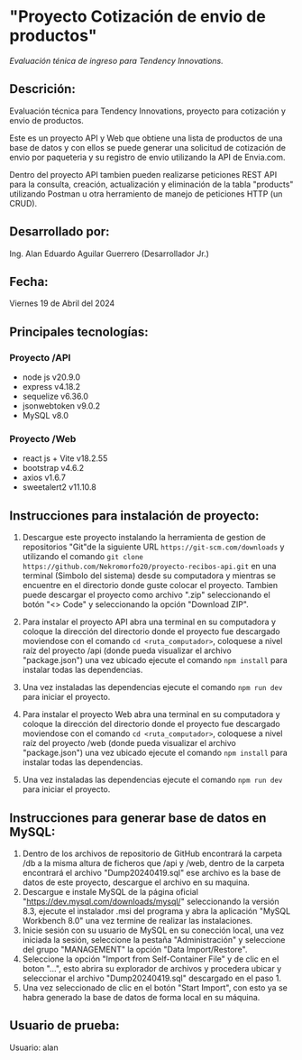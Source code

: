 # "Proyecto Cotización de envio de productos"
*Evaluación ténica de ingreso para Tendency Innovations.*

## Descrición:
Evaluación técnica para Tendency Innovations, proyecto para cotización y envio de productos.

Este es un proyecto API y Web que obtiene una lista de productos de una base de datos y con ellos se puede generar una solicitud de cotización de envio por paqueteria y su registro de envio utilizando la API de Envia.com.

Dentro del proyecto API tambien pueden realizarse peticiones REST API para la consulta, creación, actualización y eliminación de la tabla "products" utilizando Postman u otra herramiento de manejo de peticiones HTTP (un CRUD).

## Desarrollado por:
Ing. Alan Eduardo Aguilar Guerrero (Desarrollador Jr.)

## Fecha:
Viernes 19 de Abril del 2024

## Principales tecnologías:
### Proyecto /API
* node js v20.9.0
* express v4.18.2
* sequelize v6.36.0
* jsonwebtoken v9.0.2
* MySQL v8.0

### Proyecto /Web
* react js + Vite v18.2.55
* bootstrap v4.6.2
* axios v1.6.7
* sweetalert2 v11.10.8

## Instrucciones para instalación de proyecto:
1. Descargue este proyecto instalando la herramienta de gestion de repositorios "Git"de la siguiente URL `https://git-scm.com/downloads` y utilizando el comando `git clone https://github.com/Nekromorfo20/proyecto-recibos-api.git` en una terminal (Simbolo del sistema) desde su computadora y mientras se encuentre en el directorio donde guste colocar el proyecto. Tambien puede descargar el proyecto como archivo ".zip" seleccionando el botón "<> Code" y seleccionando la opción "Download ZIP".



2. Para instalar el proyecto API abra una terminal en su computadora y coloque la dirección del directorio donde el proyecto fue descargado moviendose con el comando `cd <ruta_computador>`, coloquese a nivel raíz del proyecto /api (donde pueda visualizar el archivo "package.json") una vez ubicado ejecute el comando `npm install` para instalar todas las dependencias.


3. Una vez instaladas las dependencias ejecute el comando `npm run dev` para iniciar el proyecto.

4. Para instalar el proyecto Web abra una terminal en su computadora y coloque la dirección del directorio donde el proyecto fue descargado moviendose con el comando `cd <ruta_computador>`, coloquese a nivel raíz del proyecto /web (donde pueda visualizar el archivo "package.json") una vez ubicado ejecute el comando `npm install` para instalar todas las dependencias.


3. Una vez instaladas las dependencias ejecute el comando `npm run dev` para iniciar el proyecto.

## Instrucciones para generar base de datos en MySQL:
1. Dentro de los archivos de repositorio de GitHub encontrará la carpeta /db a la misma altura de ficheros que /api y /web, dentro de la carpeta encontrará el archivo "Dump20240419.sql" ese archivo es la base de datos de este proyecto, descargue el archivo en su maquina.
2. Descargue e instale MySQL de la página oficial "https://dev.mysql.com/downloads/mysql/" seleccionando la versión 8.3, ejecute el instalador .msi del programa y abra la aplicación "MySQL Workbench 8.0" una vez termine de realizar las instalaciones.
3. Inicie sesión con su usuario de MySQL en su conección local, una vez iniciada la sesión, seleccione la pestaña "Administración" y seleccione del grupo "MANAGEMENT" la opción "Data Import/Restore".
4. Seleccione la opción "Import from Self-Container File" y de clic en el boton "...", esto abrira su explorador de archivos y procedera ubicar y seleccionar el archivo "Dump20240419.sql" descargado en el paso 1.
5. Una vez seleccionado de clic en el botón "Start Import", con esto ya se habra generado la base de datos de forma local en su máquina.

## Usuario de prueba:
Usuario: alan